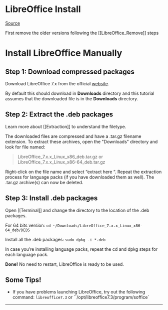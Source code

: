 # LibreOffice Install

[Source](https://libre-software.net/how-to-install-libreoffice-on-ubuntu-linux-mint/#a_install_libreoffice)

First remove the older versions following the [[LibreOffice_Remove]] steps 

# Install LibreOffice Manually 

## Step 1:  **Download compressed packages**
Download LibreOffice 7.x from the official [website](https://www.libreoffice.org/).

By default this should download in **Downloads** directory and this tutorial assumes that the downloaded file is in the **Downloads** directory.  

## Step 2: **Extract the .deb packages** 
Learn more about [[Extraction]] to understand the filetype.

The downloaded files are compressed and have a .tar.gz filename extension. To extract these archives, open the "Downloads" directory and look for file named:

>LibreOffice_7.x.x_Linux_x86_deb.tar.gz or
>LibreOffice_7.x.x_Linux_x86-64_deb.tar.gz

Right-click on the file name and select “extract here “. Repeat the extraction process for language packs (if you have downloaded them as well). The .tar.gz archive(s) can now be deleted.

## Step 3: **Install .deb packages**
Open [[Terminal]] and change the directory to the location of the .deb packages. 

For 64 bits version:
`cd ~/Downloads/LibreOffice_7.x.x_Linux_x86-64_deb/DEBS`

Install all the .deb packages:
`sudo dpkg -i *.deb`

In case you’re installing language packs, repeat the cd and dpkg steps for each language pack. 

**Done!** No need to restart, LibreOffice is ready to be used.

## Some Tips!
- If you have problems launching LibreOffice, try out the following command:
`libreoffice7.3`
or
``/opt/libreoffice7.3/program/soffice`

---





